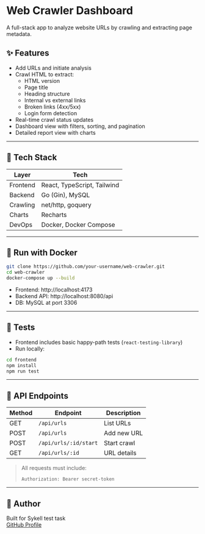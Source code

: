 # Web Crawler Dashboard

A full-stack app to analyze website URLs by crawling and extracting page metadata.

## ✨ Features

- Add URLs and initiate analysis
- Crawl HTML to extract:
  - HTML version
  - Page title
  - Heading structure
  - Internal vs external links
  - Broken links (4xx/5xx)
  - Login form detection
- Real-time crawl status updates
- Dashboard view with filters, sorting, and pagination
- Detailed report view with charts

---

## 🧱 Tech Stack

| Layer      | Tech                          |
|------------|-------------------------------|
| Frontend   | React, TypeScript, Tailwind   |
| Backend    | Go (Gin), MySQL               |
| Crawling   | net/http, goquery             |
| Charts     | Recharts                      |
| DevOps     | Docker, Docker Compose        |

---

## 🚀 Run with Docker

```bash
git clone https://github.com/your-username/web-crawler.git
cd web-crawler
docker-compose up --build
```

- Frontend: http://localhost:4173
- Backend API: http://localhost:8080/api
- DB: MySQL at port 3306

---

## 🧪 Tests

- Frontend includes basic happy-path tests (`react-testing-library`)
- Run locally:

```bash
cd frontend
npm install
npm run test
```

---

## 🧩 API Endpoints

| Method | Endpoint            | Description         |
|--------|---------------------|---------------------|
| GET    | `/api/urls`         | List URLs           |
| POST   | `/api/urls`         | Add new URL         |
| POST   | `/api/urls/:id/start` | Start crawl        |
| GET    | `/api/urls/:id`     | URL details         |

> All requests must include:
>
> `Authorization: Bearer secret-token`

---

## 🧠 Author

Built for Sykell test task  
[GitHub Profile](https://github.com/samratuk370)
